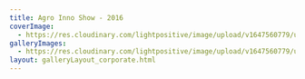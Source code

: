 ```yaml
---
title: Agro Inno Show - 2016
coverImage:
  - https://res.cloudinary.com/lightpositive/image/upload/v1647560779/uploads/Agro%20Inno%20Show%20-%202016/20160920_173036dddd.jpg
galleryImages: 
  - https://res.cloudinary.com/lightpositive/image/upload/v1647560779/uploads/Agro%20Inno%20Show%20-%202016/20160920_173036dddd.jpg
layout: galleryLayout_corporate.html
---
```

